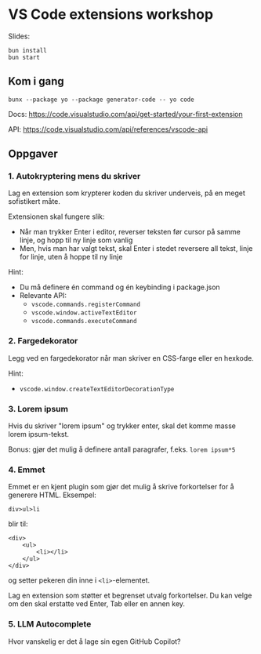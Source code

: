 # VS Code extensions workshop

Slides:

```
bun install
bun start
```

## Kom i gang

```
bunx --package yo --package generator-code -- yo code
```

Docs: https://code.visualstudio.com/api/get-started/your-first-extension

API: https://code.visualstudio.com/api/references/vscode-api

## Oppgaver

### 1. Autokryptering mens du skriver

Lag en extension som krypterer koden du skriver underveis, på en meget sofistikert måte.

Extensionen skal fungere slik:

- Når man trykker Enter i editor, reverser teksten før cursor på samme linje, og hopp til ny linje som vanlig
- Men, hvis man har valgt tekst, skal Enter i stedet reversere all tekst, linje for linje, uten å hoppe til ny linje

Hint:

- Du må definere én command og én keybinding i package.json
- Relevante API:
  - `vscode.commands.registerCommand`
  - `vscode.window.activeTextEditor`
  - `vscode.commands.executeCommand`

### 2. Fargedekorator

Legg ved en fargedekorator når man skriver en CSS-farge eller en hexkode.

Hint:

- `vscode.window.createTextEditorDecorationType`

### 3. Lorem ipsum

Hvis du skriver "lorem ipsum" og trykker enter, skal det komme masse lorem ipsum-tekst.

Bonus: gjør det mulig å definere antall paragrafer, f.eks. `lorem ipsum*5`

### 4. Emmet

Emmet er en kjent plugin som gjør det mulig å skrive forkortelser for å generere HTML. Eksempel:

```
div>ul>li
```

blir til:

```
<div>
    <ul>
        <li></li>
    </ul>
</div>
```

og setter pekeren din inne i `<li>`-elementet.

Lag en extension som støtter et begrenset utvalg forkortelser. Du kan velge om den skal erstatte ved Enter, Tab eller en annen key.

### 5. LLM Autocomplete

Hvor vanskelig er det å lage sin egen GitHub Copilot?
